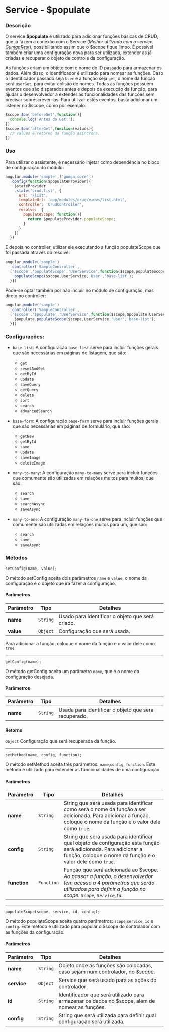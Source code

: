 # Service - $populate

### Descrição
O service **$populate** é utilizado para adicionar funções básicas de CRUD, que já fazem a conexão com o Service (*Melhor utilizado com o service [GumgaRest](../Rest)*), possibilitando assim que o $scope fique limpo. É possível também criar uma configuração nova para ser utilizada, extender as já criadas e recuperar o objeto de controle da configuração.

As funções criam um objeto com o nome do ID passado para armazenar os dados. Além disso, o identificador é utilizado para nomear as funções. Caso o Identificador passado seja `User` e a função seja `get`, o nome da função será `userGet`, para evitar colisão de nomes.
Todas as funções possuem eventos que são disparados antes e depois da execução da função, para ajudar o desenvolvedor a extender as funcionalidades das funções sem precisar sobrescrever-las. Para utilizar estes eventos, basta adicionar um listener no $scope, como por exemplo:

```js
$scope.$on('beforeGet',function(){
  console.log('Antes do Get!');
})
$scope.$on('afterGet',function(values){
  // values é retorno da função asíncrona.
})
```

### Uso
Para utilizar o assistente, é necessário injetar como dependência no bloco de configuração do módulo:

```js
angular.module('sample',['gumga.core'])
  .config(function($populateProvider){
    $stateProvider
    .state('crud.list', {
      url: '/list',
      templateUrl: 'app/modules/crud/views/list.html',
      controller: 'CrudController',
      resolve:  {
        populateScope: function(){
          return $populateProvider.populateScope;
        }
      }
    })
  })
```

E depois no controller, utilizar ele executando a função populateScope que foi passada através do resolve:

```js
angular.module('sample')
  .controller('SampleController',
  ['$scope','populateScope','UserService',function($scope,populateScope,UserService){
    populateScope($scope,UserService,'User','base-list');
  }])
```

Pode-se optar também por não incluir no módulo de configuração, mas direto no controller:

```js
angular.module('sample')
  .controller('SampleController',
  ['$scope','$populate','UserService',function($scope,$populate,UserService){
    $populate.populateScope($scope,UserService,'User','base-list');
  }])
```

### Configurações:

- `base-list`: A configuração `base-list` serve para incluir funções gerais que são necessárias em páginas de listagem, que são:
  - `get`
  - `resetAndGet`
  - `getById`
  - `update`
  - `saveQuery`
  - `getQuery`
  - `delete`
  - `sort`
  - `search`
  - `advancedSearch`


- `base-form`: A configuração `base-form` serve para incluir funções gerais que são necessárias em páginas de formulário, que são:
  - `getNew`
  - `getById`
  - `save`
  - `update`
  - `saveImage`
  - `deleteImage`

- `many-to-many`: A configuração `many-to-many` serve para incluir funções que comumente são utilizadas em relações muitos para muitos, que são:
  - `search`
  - `save`
  - `searchAsync`
  - `saveAsync`

- `many-to-one`: A configuração `many-to-one` serve para incluir funções que comumente são utilizadas em relações muitos para um, que são:
  - `search`
  - `save`
  - `saveAsync`

### Métodos
`setConfig(name, value);`

O método setConfig aceita dois parâmetros `name` e `value`, o nome da configuração e o objeto que irá fazer a configuração.

#### Parâmetros
Parâmetro | Tipo | Detalhes
--- | --- | ---
**name** | `String` | Usado para identificar o objeto que será criado.
**value** | `Object` | Configuração que será usada.

Para adicionar a função, coloque o nome da função e o valor dele como `true`

---

`getConfig(name);`

O método getConfig aceita um parâmetro `name`, que é o nome da configuração desejada.

#### Parâmetros
Parâmetro | Tipo | Detalhes
--- | --- | ---
**name** | `String` | Usada para identificar o objeto que será recuperado.

#### Retorno
`Object` Configuração que será recuperada da função.

---
`setMethod(name, config, function);`

O método setMethod aceita três parâmetros: `name`,`config`, `function`. Este método é utilizado para extender as funcionalidades de uma configuração.

#### Parâmetros
Parâmetro | Tipo | Detalhes
--- | --- | ---
**name** | `String` | String que será usada para identificar como será o nome da função a ser adicionada. Para adicionar a função, coloque o nome da função e o valor dele como `true`.
**config** | `String` | String que será usada para identificar qual objeto de configuração esta função será adicionada. Para adicionar a função, coloque o nome da função e o valor dele como `true`.
**function** | `Function` | Função que será adicionada ao $scope. *Ao passar a função, o desenvolvedor tem acesso a 4 parâmetros que serão utilizados para definir a função no scope: `Scope`, `Service`,`Id`*.

---

`populateScope(scope, service, id, config);`

O método populateScope aceita quatro parâmetros: `scope`,`service`, `id` e `config`. Este método é utilizado para popular o $scope do controlador com as funções da configuração.

#### Parâmetros
Parâmetro | Tipo | Detalhes
--- | --- | ---
**name** | `String` | Objeto onde as funções são colocadas, caso sejam num controlador, no *$scope*.
**service** | `Object` | Service que será usado para as ações do controlador.
**id** | `String` | Identificador que será utilizado para armazenar os dados no $scope, além de nomear as funções.
**config** | `String` | String que será utilizada para definir qual configuração será utilizada.

